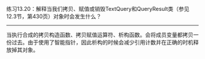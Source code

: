练习13.20：解释当我们拷贝、赋值或销毁TextQuery和QueryResult类（参见12.3节，第430页）对象时会发生什么？

---

当执行合成的拷贝构造函数、拷贝赋值运算符、析构函数。会将成员变量都拷贝一份过去。由于使用了智能指针，因此析构的时候会减少引用计数并在正确的时机释放掉其对象。
